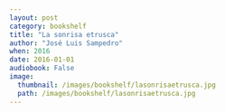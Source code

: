 ```yaml
---
layout: post
category: bookshelf
title: "La sonrisa etrusca"
author: "José Luis Sampedro"
when: 2016
date: 2016-01-01
audiobook: False
image:
  thumbnail: /images/bookshelf/lasonrisaetrusca.jpg
  path: /images/bookshelf/lasonrisaetrusca.jpg
---
```

